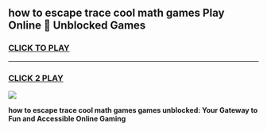 
## how to escape trace cool math games Play Online 👋 Unblocked Games
<h3>
<a href="https://news.freeplayer.one?title=how_to_escape_trace_cool_math_games&ref=17CMG">CLICK TO PLAY</a></h3>
<hr>

<h3>
<a href="https://news.freeplayer.one?title=how_to_escape_trace_cool_math_games&ref=17CMG">CLICK 2 PLAY</a>
  
</h3>

<a href="https://news.freeplayer.one?title=how_to_escape_trace_cool_math_games&ref=17CMG/"><img src="https://clearcache.store/games.png"></a>


**how to escape trace cool math games games unblocked: Your Gateway to Fun and Accessible Online Gaming**
